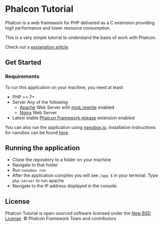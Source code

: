 # Phalcon Tutorial

Phalcon is a web framework for PHP delivered as a C extension providing high
performance and lower resource consumption.

This is a very simple tutorial to understand the basis of work with Phalcon.

Check out a [explanation article][1].

## Get Started

### Requirements

To run this application on your machine, you need at least:

* PHP >= 7+
* Server Any of the following
    * [Apache][2] Web Server with [mod_rewrite][3] enabled
    * [Nginx][4] Web Server
* Latest stable [Phalcon Framework release][5] extension enabled

You can also run the application using [nanobox.io][8]. Installation instructions for nanobox can be found [here][9].

## Running the application
* Clone the repository to a folder on your machine
* Navigate to that folder
* Run `nanobox run`
* After the application compiles you will see `/app $` in your terminal. Type `php-server` to run apache
* Navigate to the IP address displayed in the console.

## License

Phalcon Tutorial is open-sourced software licensed under the [New BSD License][6]. © Phalcon Framework Team and contributors

[1]: https://docs.phalcon.io/latest/en/tutorial-basic
[2]: http://httpd.apache.org/
[3]: http://httpd.apache.org/docs/current/mod/mod_rewrite.html
[4]: http://nginx.org/
[5]: https://github.com/phalcon/cphalcon/releases
[6]: https://github.com/phalcon/tutorial/blob/master/docs/LICENSE.md
[7]: https://github.com/phalcon/phalcon-devtools
[8]: https://nanobox.io
[9]: https://docs.nanobox.io/install/
